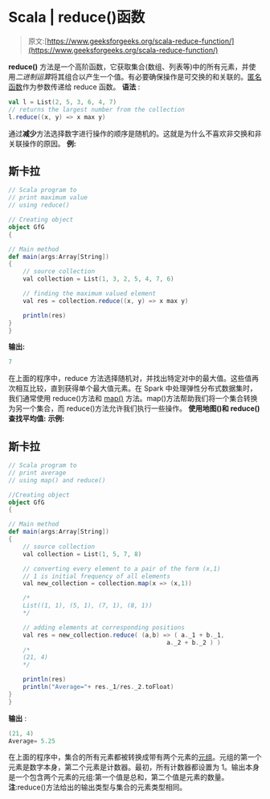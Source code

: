 # Scala | reduce()函数

> 原文:[https://www.geeksforgeeks.org/scala-reduce-function/](https://www.geeksforgeeks.org/scala-reduce-function/)

**reduce()** 方法是一个高阶函数，它获取集合(数组、列表等)中的所有元素，并使用*二进制运算*将其组合以产生一个值。有必要确保操作是可交换的和关联的。[匿名函数](https://www.geeksforgeeks.org/anonymous-functions-in-scala)作为参数传递给 reduce 函数。
**语法** :

```scala
val l = List(2, 5, 3, 6, 4, 7)
// returns the largest number from the collection
l.reduce((x, y) => x max y)
```

通过**减少**方法选择数字进行操作的顺序是随机的。这就是为什么不喜欢非交换和非关联操作的原因。
**例:**

## 斯卡拉

```scala
// Scala program to
// print maximum value
// using reduce()

// Creating object
object GfG
{

// Main method
def main(args:Array[String])
{
    // source collection
    val collection = List(1, 3, 2, 5, 4, 7, 6)

    // finding the maximum valued element
    val res = collection.reduce((x, y) => x max y)

    println(res)
}
}
```

**输出:**

```scala
7
```

在上面的程序中，reduce 方法选择随机对，并找出特定对中的最大值。这些值再次相互比较，直到获得单个最大值元素。在 Spark 中处理弹性分布式数据集时，我们通常使用 reduce()方法和 [map()](https://www.geeksforgeeks.org/scala-map-method/) 方法。map()方法帮助我们将一个集合转换为另一个集合，而 reduce()方法允许我们执行一些操作。
**使用地图()和 reduce()查找平均值:**
**示例:**

## 斯卡拉

```scala
// Scala program to
// print average
// using map() and reduce()

//Creating object
object GfG
{

// Main method
def main(args:Array[String])
{
    // source collection
    val collection = List(1, 5, 7, 8)

    // converting every element to a pair of the form (x,1)
    // 1 is initial frequency of all elements
    val new_collection = collection.map(x => (x,1))

    /*
    List((1, 1), (5, 1), (7, 1), (8, 1))
    */

    // adding elements at corresponding positions
    val res = new_collection.reduce( (a,b) => ( a._1 + b._1,
                                            a._2 + b._2 ) )
    /*
    (21, 4)
    */

    println(res)
    println("Average="+ res._1/res._2.toFloat)
}
}
```

**输出** :

```scala
(21, 4)
Average= 5.25
```

在上面的程序中，集合的所有元素都被转换成带有两个元素的[元组](https://www.geeksforgeeks.org/scala-tuple)。元组的第一个元素是数字本身，第二个元素是计数器。最初，所有计数器都设置为 1。输出本身是一个包含两个元素的元组:第一个值是总和，第二个值是元素的数量。
**注**:reduce()方法给出的输出类型与集合的元素类型相同。